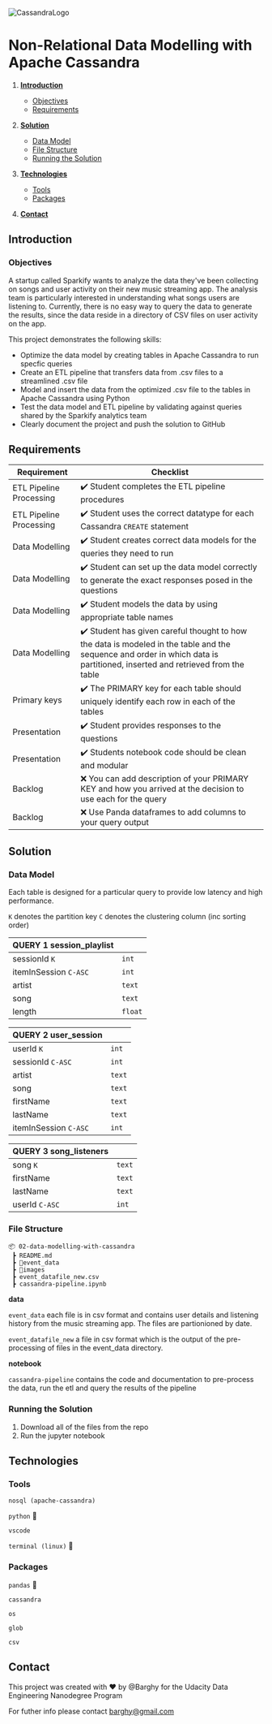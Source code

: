 ![CassandraLogo](https://upload.wikimedia.org/wikipedia/commons/thumb/5/5e/Cassandra_logo.svg/558px-Cassandra_logo.svg.png)

# Non-Relational Data Modelling with Apache Cassandra

1. [**Introduction**](#introduction)
    - [Objectives](#objectives)
    - [Requirements](#requirements)

2. [**Solution**](#solution)
    - [Data Model](#data-model)
    - [File Structure](#file-structure)
    - [Running the Solution](#running-the-solution)

3. [**Technologies**](#technologies)
    - [Tools](#tools)
    - [Packages](#packages)

4. [**Contact**](#contact)

## Introduction

### Objectives

A startup called Sparkify wants to analyze the data they've been collecting on songs and user activity on their new music streaming app. The analysis team is particularly interested in understanding what songs users are listening to. Currently, there is no easy way to query the data to generate the results, since the data reside in a directory of CSV files on user activity on the app.

This project demonstrates the following skills:
- Optimize the data model by creating tables in Apache Cassandra to run specfic queries
- Create an ETL pipeline that transfers data from .csv files to a streamlined .csv file
- Model and insert the data from the optimized .csv file to the tables in Apache Cassandra using Python 
- Test the data model and ETL pipeline by validating against queries shared by the Sparkify analytics team
- Clearly document the project and push the solution to GitHub

## Requirements

| Requirement             | Checklist                                                                                                             |
|-------------------------|-----------------------------------------------------------------------------------------------------------------------|
| ETL Pipeline Processing | :heavy_check_mark: Student completes the ETL pipeline procedures                                                      |
| ETL Pipeline Processing | :heavy_check_mark: Student uses the correct datatype for each Cassandra `CREATE` statement                            |
| Data Modelling          | :heavy_check_mark: Student creates correct data models for the queries they need to run                               |
| Data Modelling          | :heavy_check_mark: Student can set up the data model correctly to generate the exact responses posed in the questions |
| Data Modelling          | :heavy_check_mark: Student models the data by using appropriate table names                                           |
| Data Modelling          | :heavy_check_mark: Student has given careful thought to how the data is modeled in the table and the sequence and order in which data is partitioned, inserted and retrieved from the table                                                                         |
| Primary keys            | :heavy_check_mark: The PRIMARY key for each table should uniquely identify each row in each of the tables             |
| Presentation            | :heavy_check_mark: Student provides responses to the questions                                                        |
| Presentation            | :heavy_check_mark: Students notebook code should be clean and modular                                                 |
| Backlog                 | :x: You can add description of your PRIMARY KEY and how you arrived at the decision to use each for the query         |
| Backlog                 | :x: Use Panda dataframes to add columns to your query output                                                          |

## Solution

### Data Model

Each table is designed for a particular query to provide low latency and high performance.

`K` denotes the partition key
`C` denotes the clustering column (inc sorting order)

| QUERY 1 **session_playlist** |         |
|------------------------------|---------|
| sessionId `K`                | `int`   |
| itemInSession `C-ASC`        | `int`   |
| artist                       | `text`  |
| song                         | `text`  |
| length                       | `float` |

| QUERY 2 **user_session**     |         |
|------------------------------|---------|
| userId `K`                   | `int`   |
| sessionId `C-ASC`            | `int`   |
| artist                       | `text`  |
| song                         | `text`  |
| firstName                    | `text`  |
| lastName                     | `text`  |
| itemInSession `C-ASC`        | `int`   |

| QUERY 3 **song_listeners**   |         |
|------------------------------|---------|
| song `K`                     | `text`  |
| firstName                    | `text`  |
| lastName                     | `text`  |
| userId `C-ASC`               | `int`   |

### File Structure

```
📦 02-data-modelling-with-cassandra
 ┣ README.md
 ┣ 📂event_data
 ┣ 📂images
 ┣ event_datafile_new.csv
 ┣ cassandra-pipeline.ipynb

```
**data**

`event_data` each file is in csv format and contains user details and listening history from the music streaming app. The files are partionioned by date.

`event_datafile_new` a file in csv format which is the output of the pre-processing of files in the event_data directory.

**notebook**

`cassandra-pipeline` contains the code and documentation to pre-process the data, run the etl and query the results of the pipeline

### Running the Solution

1. Download all of the files from the repo
2. Run the jupyter notebook

## Technologies

### Tools

`nosql (apache-cassandra)`

`python` :snake:

`vscode`

`terminal (linux)` :penguin:

### Packages

`pandas` :panda_face:

`cassandra` 

`os`

`glob`

`csv` 

## Contact

This project was created with :heart: by @Barghy for the Udacity Data Engineering Nanodegree Program

For futher info please contact <barghy@gmail.com>
